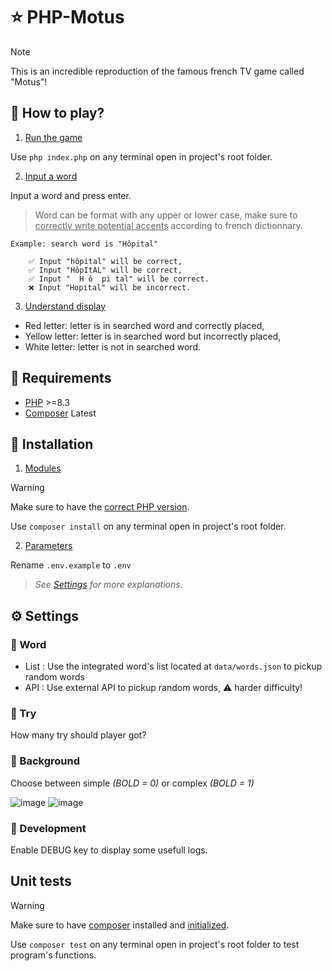 # ⭐ PHP-Motus

> [!NOTE]
> This is an incredible reproduction of the famous french TV game called "Motus"!

## 📌 How to play?

1. <u>Run the game</u>

Use ``php index.php`` on any terminal open in project's root folder.

2. <u>Input a word</u>

Input a word and press enter.

> Word can be format with any upper or lower case, make sure to <u>correctly write potential accents</u> according to french dictionnary.

```
Example: search word is "Hôpital"

	✅ Input "hôpital" will be correct,
	✅ Input "HôpItAL" will be correct,
	✅ Input "  H ô  pi tal" will be correct.
	❌ Input "Hopital" will be incorrect.
```

3. <u>Understand display</u>

- Red letter: letter is in searched word and correctly placed,
- Yellow letter: letter is in searched word but incorrectly placed,
- White letter: letter is not in searched word.

## 🤔 Requirements

- [PHP](https://www.php.net/) >=8.3
- [Composer](https://getcomposer.org/) Latest

## 🔧 Installation

1. <u>Modules</u>

> [!WARNING]
> Make sure to have the [correct PHP version](#-requirements).

Use `composer install` on any terminal open in project's root folder.

2. <u>Parameters</u>

Rename `.env.example` to `.env`

> *See [Settings](#️-settings) for more explanations*.

## ⚙️ Settings

### 📝 Word

- List : Use the integrated word's list located at ``data/words.json`` to pickup random words
- API : Use external API to pickup random words, ⚠️ harder difficulty!

### 👤 Try

How many try should player got?

### 👾 Background

Choose between simple *(BOLD = 0)* or complex *(BOLD = 1)*

![image](https://github.com/user-attachments/assets/a88b3228-0ccc-4812-80b6-101fe4cc086e)
![image](https://github.com/user-attachments/assets/298af059-3b54-474f-a0b7-78e54d8cfaff)

### 🚧 Development

Enable DEBUG key to display some usefull logs.

## Unit tests

> [!WARNING]
> Make sure to have [composer](#-requirements) installed and [initialized](#-installation).

Use ``composer test`` on any terminal open in project's root folder to test program's functions.

